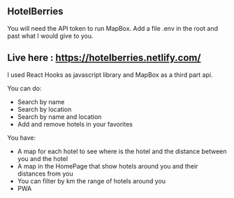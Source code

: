 ## HotelBerries
You will need the API token to run MapBox. Add a file .env in the root and past what I would give to you.

## Live here : https://hotelberries.netlify.com/

I used React Hooks as javascript library and MapBox as a third part api.

You can do:
- Search by name
- Search by location
- Search by name and location
- Add and remove hotels in your favorites

You have:
- A map for each hotel to see where is the hotel and the distance between you and the hotel
- A map in the HomePage that show hotels around you and their distances from you
- You can filter by km the range of hotels around you
- PWA